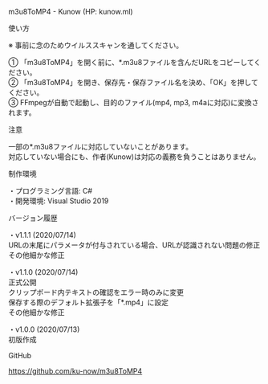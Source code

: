 
m3u8ToMP4 - Kunow (HP: kunow.ml)


使い方

※ 事前に念のためウイルススキャンを通してください。

① 「m3u8ToMP4」を開く前に、*.m3u8ファイルを含んだURLをコピーしてください。  
② 「m3u8ToMP4」を開き、保存先・保存ファイル名を決め、「OK」を押してください。  
③ FFmpegが自動で起動し、目的のファイル(mp4, mp3, m4aに対応)に変換されます。


注意

一部の*.m3u8ファイルに対応していないことがあります。  
対応していない場合にも、作者(Kunow)は対応の義務を負うことはありません。


制作環境

・プログラミング言語: C#  
・開発環境: Visual Studio 2019


バージョン履歴

・v1.1.1 (2020/07/14)  
  URLの末尾にパラメータが付与されている場合、URLが認識されない問題の修正  
  その他細かな修正

・v1.1.0 (2020/07/14)  
  正式公開  
  クリップボード内テキストの確認をエラー時のみに変更  
  保存する際のデフォルト拡張子を「*.mp4」に設定  
  その他細かな修正

・v1.0.0 (2020/07/13)  
  初版作成


GitHub

https://github.com/ku-now/m3u8ToMP4
